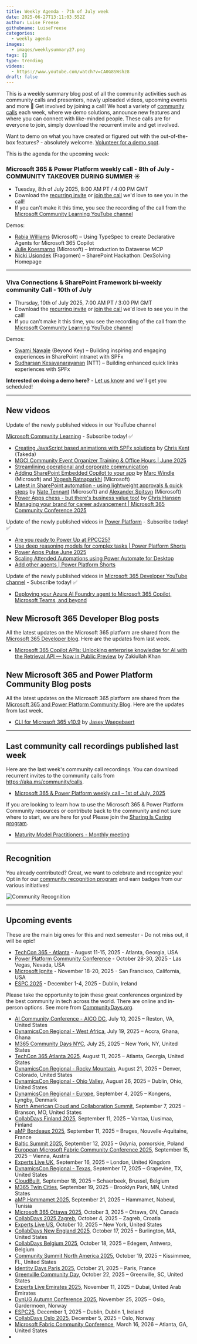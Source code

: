 ```yaml
---
title: Weekly Agenda - 7th of July week
date: 2025-06-27T13:11:03.552Z
author: Luise Freese
githubname: LuiseFreese
categories:
  - weekly agenda
images:
  - images/weeklysummary27.png
tags: []
type: trending
videos:
  - https://www.youtube.com/watch?v=CA0G8SWshz8
draft: false
---
```


This is a weekly summary blog post of all the community activities such as community calls and presenters, newly uploaded videos, upcoming events and more 🚀
Get involved by joining a call! We host a variety of [community calls](https://aka.ms/community/calls) each week, where we demo solutions, announce new features and where you can connect with like-minded people. These calls are for everyone to join, simply download the recurrent invite and get involved. 

Want to demo on what you have created or figured out with the out-of-the-box features? - absolutely welcome. [Volunteer for a demo spot](https://aka.ms/community/request/demo).

This is the agenda for the upcoming week:

### Microsoft 365 & Power Platform weekly call - 8th of July - COMMUNITY TAKEOVER DURING SUMMER ☀️

* Tuesday, 8th of July 2025, 8:00 AM PT / 4:00 PM GMT
* Download the [recurring invite](https://aka.ms/m365-dev-call) or [join the call](https://aka.ms/m365-dev-call-join) we'd love to see you in the call!
* If you can't make it this time, you see the recording of the call from the [Microsoft Community Learning YouTube channel](https://www.youtube.com/playlist?list=PLR9nK3mnD-OUQOW86tT5dkCRQAVGY7DlH)

Demos: 

* [Rabia Williams](https://www.linkedin.com/in/rabiawilliams/) (Microsoft) – Using TypeSpec to create Declarative Agents for Microsoft 365 Copilot
* [Julie Koesmarno](https://www.linkedin.com/in/juliekoesmarno/) (Microsoft) – Introduction to Dataverse MCP
* [Nicki Usiondek](https://www.linkedin.com/in/nusiondek/) (Fragomen) – SharePoint Hackathon: DexSolving Homepage

---


### Viva Connections & SharePoint Framework bi-weekly community Call - 10th of July

* Thursday, 10th of July 2025, 7:00 AM PT / 3:00 PM GMT
* Download the [recurring invite](https://aka.ms/spdev-spfx-call) or [join the call](https://aka.ms/spdev-spfx-call-join) we'd love to see you in the call!
* If you can't make it this time, you see the recording of the call from the [Microsoft Community Learning YouTube channel](https://www.youtube.com/watch?v=gAqUr9wa2_0&list=PLR9nK3mnD-OURfm5Ypu-wK52cxBv_gXCA)

Demos:

* [Swami Nawale](https://www.linkedin.com/in/swaminawale/) (Beyond Key) – Building inspiring and engaging experiences in SharePoint intranet with SPFx
* [Sudharsan Kesavanarayanan](https://www.linkedin.com/in/sudharsan-kesavanarayanan-75b2bbb/) (NTT) – Building enhanced quick links experiences with SPFx


**Interested on doing a demo here?** - [Let us know](https://aka.ms/community/request/demo) and we'll get you scheduled!

---

## New videos 

Update of the newly published videos in our YouTube channel 

[Microsoft Community Learning](https://www.youtube.com/@MicrosoftCommunityLearning) - Subscribe today! ✅

* [Creating JavaScript based animations with SPFx solutions](https://www.youtube.com/watch?v=Zm6Snx_NRes) by [Chris Kent](https://www.linkedin.com/in/thechriskent/) (Takeda)
* [MGCI Community Event Organizer Training & Office Hours | June 2025](https://www.youtube.com/watch?v=lxDrzS_Dg9w)
* [Streamlining operational and corporate communication](https://www.youtube.com/watch?v=Em6aV1oD_L4)
* [Adding SharePoint Embedded Copilot to your app](https://www.youtube.com/watch?v=SY1dmbge83U) by [Marc Windle](https://www.linkedin.com/in/marc/) (Microsoft) and [Yogesh Ratnaparkhi](https://www.linkedin.com/in/yogeshratna/) (Microsoft)
* [Latest in SharePoint automation - using lightweight approvals & quick steps](https://www.youtube.com/watch?v=E0ap197l164) by [Nate Tennant](https://www.linkedin.com/in/nathantennant/) (Microsoft) and [Alexander Spitsyn](https://www.linkedin.com/in/2zzyq/) (Microsoft)
* [Power Apps chess - but there's business value too!](https://www.youtube.com/watch?v=fxiYXsV4tuw) by [Chris Hansen​​](https://www.linkedin.com/in/skillsthrills/)
* [Managing your brand for career advancement | Microsoft 365 Community Conference 2025](https://www.youtube.com/watch?v=E1qmqI8DELY)

Update of the newly published videos in [Power Platform](https://www.youtube.com/@mspowerplatform) - Subscribe today! ✅

* [Are you ready to Power Up at PPCC25?](https://www.youtube.com/watch?v=8D9KdG2YkLc)
* [Use deep reasoning models for complex tasks | Power Platform Shorts](https://www.youtube.com/watch?v=lhvwSvG-fTo)
* [Power Apps Pulse June 2025](https://www.youtube.com/watch?v=0qSyzRM1ld0)
* [Scaling Attended Automations using Power Automate for Desktop](https://www.youtube.com/watch?v=PZiOdDvJc9I)
* [Add other agents | Power Platform Shorts](https://www.youtube.com/watch?v=jlRRRrdfuF4)

Update of the newly published videos in [Microsoft 365 Developer YouTube channel](https://www.youtube.com/@Microsoft365Developer) - Subscribe today! ✅

* [Deploying your Azure AI Foundry agent to Microsoft 365 Copilot, Microsoft Teams, and beyond](https://www.youtube.com/watch?v=U9Yv2vjKYbI)

## New Microsoft 365 Developer Blog posts

All the latest updates on the Microsoft 365 platform are shared from the [Microsoft 365 Developer blog](https://devblogs.microsoft.com/microsoft365dev/). Here are the updates from last week.


* [Microsoft 365 Copilot APIs: Unlocking enterprise knowledge for AI with the Retrieval API — Now in Public Preview](https://devblogs.microsoft.com/microsoft365dev/microsoft-365-copilot-apis-unlocking-enterprise-knowledge-for-ai-with-the-retrieval-api/) by Zakiullah Khan


## New Microsoft 365 and Power Platform Community Blog posts

All the latest updates on the Microsoft 365 platform are shared from the [Microsoft 365 and Power Platform Community Blog](https://pnp.github.io/blog/). Here are the updates from last week.

* [CLI for Microsoft 365 v10.9](https://pnp.github.io/blog/cli-for-microsoft-365/cli-for-microsoft-365-v10-9/) by [Jasey Waegebaert](https://github.com/jwaegebaert/)


---

## Last community call recordings published last week

Here are the last week's community call recordings. You can download recurrent invites to the community calls from https://aka.ms/community/calls.

* [Microsoft 365 & Power Platform weekly call – 1st of July, 2025](https://www.youtube.com/watch?v=2YZzB7buT-I)



If you are looking to learn how to use the Microsoft 365 & Power Platform Community resources or contribute back to the community and not sure where to start, we are here for you! Please join the [Sharing Is Caring program](https://pnp.github.io/sharing-is-caring/).

* [Maturity Model Practitioners - Monthly meeting](https://aka.ms/mm4m365/invite)

---

## Recognition

You already contributed? Great, we want to celebrate and recognize you! Opt in for our [community recognition program](https://pnp.github.io/recognitionprogram/) and earn badges from our various initiatives! 

![Community Recognition](../images/community-recognition-2025.png)

---

## Upcoming events

These are the main big ones for this and next semester - Do not miss out, it will be epic!


* [TechCon 365 - Atlanta](https://techcon365.com/Atlanta/) - August 11-15, 2025 - Atlanta, Georgia, USA
* [Power Platform Community Conference](https://powerplatformconf.com/) - October 28-30, 2025 - Las Vegas, Nevada, USA
* [Microsoft Ignite](https://ignite.microsoft.com/) - November 18-20, 2025 - San Francisco, California, USA
* [ESPC 2025](https://www.sharepointeurope.com/) - December 1-4, 2025 - Dublin, Ireland

Please take the opportunity to join these great conferences organized by the best community in tech across the world. There are online and in-person options. See more from [CommunityDays.org](https://www.communitydays.org/).


* [AI Community Conference - AICO DC](https://www.communitydays.org/event/2025-07-10/ai-community-conference-aico-dc), July 10, 2025 – Reston, VA, United States
* [DynamicsCon Regional - West Africa](https://www.communitydays.org/event/2025-07-19/dynamicscon-regional-west-africa), July 19, 2025 – Accra, Ghana, Ghana
* [M365 Community Days NYC](https://www.communitydays.org/event/2025-07-25/m365-community-days-nyc), July 25, 2025 – New York, NY, United States
* [TechCon 365 Atlanta 2025](https://www.communitydays.org/event/2025-08-11/techcon-365-atlanta-2025), August 11, 2025 – Atlanta, Georgia, United States
* [DynamicsCon Regional - Rocky Mountain](https://www.communitydays.org/event/2025-08-21/dynamicscon-regional-rocky-mountain), August 21, 2025 – Denver, Colorado, United States
* [DynamicsCon Regional - Ohio Valley](https://www.communitydays.org/event/2025-08-26/dynamicscon-regional-ohio-valley), August 26, 2025 – Dublin, Ohio, United States
* [DynamicsCon Regional - Europe](https://www.communitydays.org/event/2025-09-04/dynamicscon-regional-europe), September 4, 2025 – Kongens, Lyngby, Denmark
* [North American Cloud and Collaboration Summit](https://www.communitydays.org/event/2025-09-07/north-american-cloud-and-collaboration-summit), September 7, 2025 – Branson, MO, United States
* [CollabDays Finland 2025](https://www.communitydays.org/event/2025-09-11/collabdays-finland-2025), September 11, 2025 – Vantaa, Uusimaa, Finland
* [aMP Bordeaux 2025](https://www.communitydays.org/event/2025-09-11/amp-bordeaux-2025), September 11, 2025 – Bruges, Nouvelle-Aquitaine, France
* [Baltic Summit 2025](https://www.communitydays.org/event/2025-09-12/baltic-summit-2025), September 12, 2025 – Gdynia, pomorskie, Poland
* [European Microsoft Fabric Community Conference 2025](https://www.communitydays.org/event/2025-09-15/european-microsoft-fabric-community-conference-2025), September 15, 2025 – Vienna, Austria
* [Experts Live UK](https://www.communitydays.org/event/2025-09-16/experts-live-uk), September 16, 2025 – London, United Kingdom
* [DynamicsCon Regional - Texas](https://www.communitydays.org/event/2025-09-17/dynamicscon-regional-texas), September 17, 2025 – Grapevine, TX, United States
* [CloudBuilt](https://www.communitydays.org/event/2025-09-18/cloudbuilt), September 18, 2025 – Schaerbeek, Brussel, Belgium
* [M365 Twin Cities](https://www.communitydays.org/event/2025-09-19/m365-twin-cities), September 19, 2025 – Brooklyn Park, MN, United States
* [aMP Hammamet 2025](https://www.communitydays.org/event/2025-09-21/amp-hammamet-2025), September 21, 2025 – Hammamet, Nabeul, Tunisia
* [Microsoft 365 Ottawa 2025](https://www.communitydays.org/event/2025-10-03/microsoft-365-ottawa-2025), October 3, 2025 – Ottawa, ON, Canada
* [CollabDays 2025 Zagreb](https://www.communitydays.org/event/2025-10-04/collabdays-2025-zagreb), October 4, 2025 – Zagreb, Croatia
* [Experts Live US](https://www.communitydays.org/event/2025-10-10/experts-live-us), October 10, 2025 – New York, United States
* [CollabDays New England 2025](https://www.communitydays.org/event/2025-10-17/collabdays-new-england-2025), October 17, 2025 – Burlington, MA, United States
* [CollabDays Belgium 2025](https://www.communitydays.org/event/2025-10-18/collabdays-belgium-2025), October 18, 2025 – Edegem, Antwerp, Belgium
* [Community Summit North America 2025](https://www.communitydays.org/event/2025-10-19/community-summit-north-america-2025), October 19, 2025 – Kissimmee, FL, United States
* [Identity Days Paris 2025](https://www.communitydays.org/event/2025-10-21/identity-days-paris-2025), October 21, 2025 – Paris, France
* [Greenville Community Day](https://www.communitydays.org/event/2025-10-22/greenville-community-day), October 22, 2025 – Greenville, SC, United States
* [Experts Live Emirates 2025](https://www.communitydays.org/event/2025-11-11/experts-live-emirates-2025), November 11, 2025 – Dubai, United Arab Emirates
* [DynUG Autumn Conference 2025](https://www.communitydays.org/event/2025-11-25/dynug-autumn-conference-2025), November 25, 2025 – Oslo, Gardermoen, Norway
* [ESPC25](https://www.communitydays.org/event/2025-12-01/espc25), December 1, 2025 – Dublin, Dublin 1, Ireland
* [CollabDays Oslo 2025](https://www.communitydays.org/event/2025-12-05/collabdays-oslo-2025), December 5, 2025 – Oslo, Norway
* [Microsoft Fabric Community Conference](https://www.communitydays.org/event/2026-03-16/microsoft-fabric-community-conference), March 16, 2026 – Atlanta, GA, United States
* 